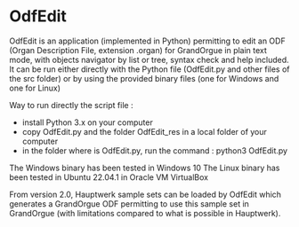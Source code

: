 # OdfEdit
OdfEdit is an application (implemented in Python) permitting to edit an ODF (Organ Description File, extension .organ) for GrandOrgue in plain text mode, with objects navigator by list or tree, syntax check and help included.
It can be run either directly with the Python file (OdfEdit.py and other files of the src folder) or by using the provided binary files (one for Windows and one for Linux)

Way to run directly the script file :
- install Python 3.x on your computer
- copy OdfEdit.py and the folder OdfEdit_res in a local folder of your computer
- in the folder where is OdfEdit.py, run the command : python3 OdfEdit.py

The Windows binary has been tested in Windows 10
The Linux binary has been tested in Ubuntu 22.04.1 in Oracle VM VirtualBox

From version 2.0, Hauptwerk sample sets can be loaded by OdfEdit which generates a GrandOrgue ODF permitting to use this sample set in GrandOrgue (with limitations compared to what is possible in Hauptwerk).
